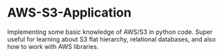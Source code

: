 # AWS-S3-Application
Implementing some basic knowledge of AWS/S3 in python code. Super useful for learning about S3 flat hierarchy, relational databases, and also how to work with AWS libraries. 